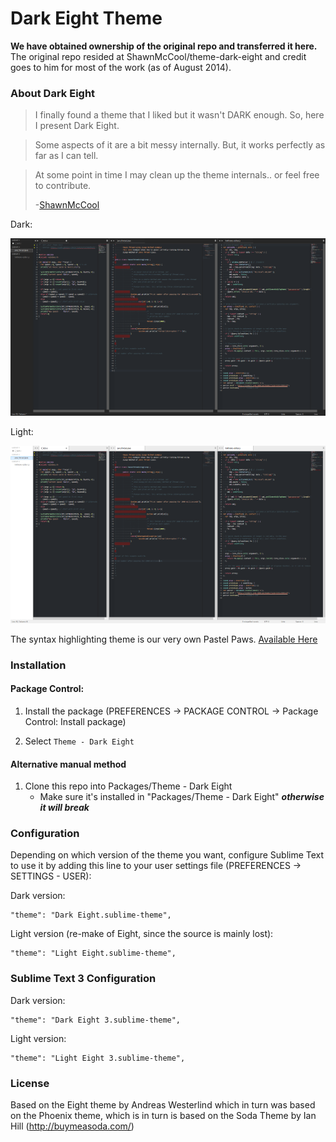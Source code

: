 # Dark Eight Theme

**We have obtained ownership of the original repo and transferred it here.**
The original repo resided at ShawnMcCool/theme-dark-eight and credit goes to him for most of the work (as of August 2014).

### About Dark Eight

> I finally found a theme that I liked but it wasn't DARK enough. So, here I present Dark Eight.

> Some aspects of it are a bit messy internally. But, it works perfectly as far as I can tell.

> At some point in time I may clean up the theme internals.. or feel free to contribute.
>
> -[ShawnMcCool](https://github.com/ShawnMcCool)

Dark:

[![Dark Preview][1]][2]

Light:

[![Light Preview][3]][4]


The syntax highlighting theme is our very own Pastel Paws. [Available Here](https://github.com/Ociidii-Works/pastel_paws)

### Installation

#### Package Control:

1. Install the package
(PREFERENCES -> PACKAGE CONTROL -> Package Control: Install package)

2. Select `Theme - Dark Eight`

#### Alternative manual method
1. Clone this repo into Packages/Theme - Dark Eight
    - Make sure it's installed in "Packages/Theme - Dark Eight" ***otherwise it will break***

### Configuration

Depending on which version of the theme you want, configure Sublime Text
to use it by adding this line to your user settings file
(PREFERENCES -> SETTINGS - USER):

Dark version:

    "theme": "Dark Eight.sublime-theme",


Light version (re-make of Eight, since the source is mainly lost):

    "theme": "Light Eight.sublime-theme",

### Sublime Text 3 Configuration
Dark version:

    "theme": "Dark Eight 3.sublime-theme",


Light version:

    "theme": "Light Eight 3.sublime-theme",


### License

Based on the Eight theme by Andreas Westerlind which in turn was based on the Phoenix theme, which is in turn is based on the Soda Theme by Ian Hill (http://buymeasoda.com/)

[1]: https://raw.githubusercontent.com/Ociidii-Works/dark_eight/master/preview/dark_thumbnail.png
[2]: https://raw.githubusercontent.com/Ociidii-Works/dark_eight/master/preview/dark_full.png
[3]: https://raw.githubusercontent.com/Ociidii-Works/dark_eight/master/preview/light_thumbnail.png
[4]: https://raw.githubusercontent.com/Ociidii-Works/dark_eight/master/preview/light_full.png
